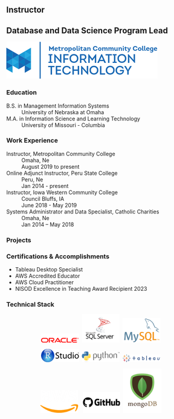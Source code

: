 ## Instructor
## Database and Data Science Program Lead
![alt text][mccit]

### Education
<dl>
<dt>B.S. in Management Information Systems</dt><dd>University of Nebraska at Omaha</dd>
<dt>M.A. in Information Science and Learning Technology</dt><dd>University of Missouri - Columbia</dd>
</dl>

### Work Experience
<dl>
<dt>Instructor, Metropolitan Community College</dt>
<dd>Omaha, Ne</dd>
<dd>August 2019 to present</dd>

<dt>Online Adjunct Instructor, Peru State College</dt>
<dd>Peru, Ne</dd>
<dd>Jan 2014 - present</dd>

<dt>Instructor, Iowa Western Community College</dt>
<dd>Council Bluffs, IA</dd>
<dd>June 2018 - May 2019</dd>

<dt>Systems Administrator and Data Specialist, Catholic Charities</dt>
<dd>Omaha, Ne</dd>
<dd>Jan 2014 – May 2018</dd>

</dl>

### Projects

### Certifications & Accomplishments
* Tableau Desktop Specialist
* AWS Accredited Educator
* AWS Cloud Practitioner
* NISOD Excellence in Teaching Award Recipient 2023

### Technical Stack
<div style="text-align: center;">
<p>
<img src="logos/oracle.png" width=100px alt="Oracle">&nbsp; 
<img src="logos/mssql.png" width=100px alt="Microsoft SQL Server">&nbsp; 
<img src="logos/mysql.png" width=100px alt="MySQL">&nbsp; 
</p><p>
<img src="logos/rstudio.png" width=100px alt="R Studio">&nbsp; 
<img src="logos/python.png" width=100px alt="Python">&nbsp; 
<img src="logos/tableau.png" width=100px alt="Tableau">&nbsp; 
</p>
<p>
<img src="logos/aws.png" width=100px alt="AWS"> &nbsp; 
<img src="logos/github.png" width=100px alt="GitHub">&nbsp; 
<img src="logos/mongodb.png" width=100px alt="MongoDB" >&nbsp; 
</p>
</div>

[mccit]: mccitlogo.png "MCC IT Logo"
[TDSbadge]: TDSbadge.png "Tableau Desktop Specialist badge"
